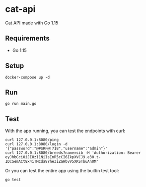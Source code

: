 # cat-api

Cat API made with Go 1.15

## Requirements

- Go 1.15

## Setup

```
docker-compose up -d
```

## Run

```
go run main.go
```

## Test

With the app running, you can test the endpoints with curl:

```
curl 127.0.0.1:8080/ping
curl 127.0.0.1:8080/login -d '{"password":"@#$RF@!718","username":"admin"}'
curl 127.0.0.1:8080/breeds?name=sib -H 'Authorization: Bearer eyJhbGciOiJIUzI1NiIsInR5cCI6IkpXVCJ9.e30.t-IDcSemACt8x4iTMCda8Yhe3iZaWbvV5XKSTbuAn0M'
```

Or you can test the entire app using the builtin test tool:

```
go test
```

